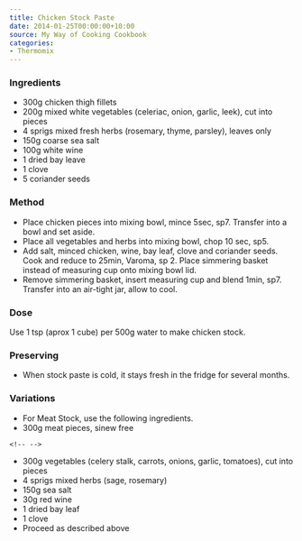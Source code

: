 ```yaml
---
title: Chicken Stock Paste
date: 2014-01-25T00:00:00+10:00
source: My Way of Cooking Cookbook
categories:
- Thermomix
---
```










### Ingredients

* 300g chicken thigh fillets
* 200g mixed white vegetables (celeriac, onion, garlic, leek), cut into pieces
* 4 sprigs mixed fresh herbs (rosemary, thyme, parsley), leaves only
* 150g coarse sea salt 
* 100g white wine
* 1 dried bay leave
* 1 clove
* 5 coriander seeds

### Method

-   Place chicken pieces into mixing bowl, mince 5sec, sp7. Transfer
    into a bowl and set aside.
-   Place all vegetables and herbs into mixing bowl, chop 10 sec, sp5.
-   Add salt, minced chicken, wine, bay leaf, clove and coriander seeds.
    Cook and reduce to 25min, Varoma, sp 2. Place simmering basket
    instead of measuring cup onto mixing bowl lid.
-   Remove simmering basket, insert measuring cup and blend 1min, sp7.
    Transfer into an air-tight jar, allow to cool.

### Dose

Use 1 tsp (aprox 1 cube) per 500g water to make chicken stock.

### Preserving

* When stock paste is cold, it stays fresh in the fridge for several months.

### Variations

-   For Meat Stock, use the following ingredients.
-   300g meat pieces, sinew free

```{=html}
<!-- -->
```
* 300g vegetables (celery stalk, carrots, onions, garlic, tomatoes), cut into pieces
* 4 sprigs mixed herbs (sage, rosemary)
* 150g sea salt
* 30g red wine
* 1 dried bay leaf
* 1 clove
* Proceed as described above
